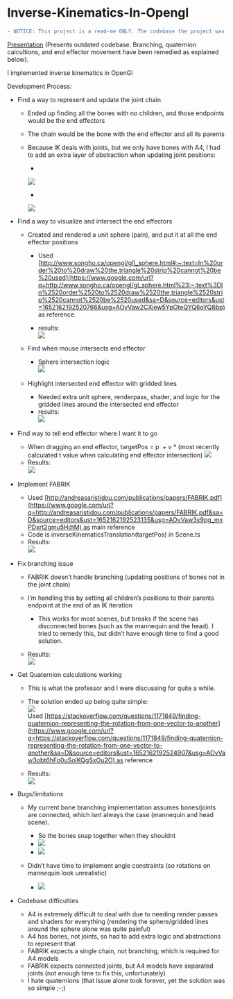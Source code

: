 ﻿# Inverse-Kinematics-In-Opengl
```diff
- NOTICE: This project is a read-me ONLY. The codebase the project was developed on is confidential and thus cannot be shared.
```
[Presentation](https://www.youtube.com/watch?v=vPFdCkK3YcM) (Presents outdated codebase. Branching, quaternion calcultions, and end effector movement have been remedied as explained below).

I implemented inverse kinematics in OpenGl

Development Process:

*   Find a way to represent and update the joint chain

    *  Ended up finding all the bones with no children, and those endpoints would be the end effectors
    *   The chain would be the bone with the end effector and all its parents
    *   Because IK deals with joints, but we only have bones with A4, I had to add an extra layer of abstraction when updating joint positions:

        *     
        ![](images/image14.png)

        *   
        ![](images/image6.png)

*   Find a way to visualize and intersect the end effectors

    *   Created and rendered a unit sphere (pain), and put it at all the end effector positions

        *   Used [http://www.songho.ca/opengl/gl\_sphere.html#:~:text=In%20order%20to%20draw%20the,triangle%20strip%20cannot%20be%20used](https://www.google.com/url?q=http://www.songho.ca/opengl/gl_sphere.html%23:~:text%3DIn%2520order%2520to%2520draw%2520the,triangle%2520strip%2520cannot%2520be%2520used&sa=D&source=editors&ust=1652162192520766&usg=AOvVaw2CXjew5YpOteQYQ6oYQ8bp) as reference.

        *   results:  
        ![](images/image11.png)

    *   Find when mouse intersects end effector

        *   Sphere intersection logic  
        ![](images/image9.png)

    *   Highlight intersected end effector with gridded lines

        *   Needed extra unit sphere, renderpass, shader, and logic for the gridded lines around the intersected end effector
        *   results:  
        ![](images/image5.png)

*   Find way to tell end effector where I want it to go

    *   When dragging an end effector, targetPos = p  + v \* (most recently calculated t value when calculating end effector intersection)
    ![](images/image10.png)
    *   Results:  
    ![](images/image7.gif)

*   Implement FABRIK

    *   Used [http://andreasaristidou.com/publications/papers/FABRIK.pdf](https://www.google.com/url?q=http://andreasaristidou.com/publications/papers/FABRIK.pdf&sa=D&source=editors&ust=1652162192523135&usg=AOvVaw3x9pg_mxPDxrt2gmu5HdtM) as main reference
    *   Code is inverseKinematicsTranslation(targetPos) in Scene.ts
    *   Results:  
    ![](images/image2.gif)  
    

*   Fix branching issue

    *   FABRIK doesn’t handle branching (updating positions of bones not in the joint chain)
    *   I’m handling this by setting all children’s positions to their parents endpoint at the end of an IK iteration

        *   This works for most scenes, but breaks if the scene has disconnected bones (such as the mannequin and the head). I tried to remedy this, but didn’t have enough time to find a good solution.

    *   Results:  
    ![](images/image1.gif)

*   Get Quaternion calculations working

    *   This is what the professor and I were discussing for quite a while.
    *   The solution ended up being quite simple:  
    ![](images/image8.png)  
    Used [https://stackoverflow.com/questions/1171849/finding-quaternion-representing-the-rotation-from-one-vector-to-another](https://www.google.com/url?q=https://stackoverflow.com/questions/1171849/finding-quaternion-representing-the-rotation-from-one-vector-to-another&sa=D&source=editors&ust=1652162192524907&usg=AOvVaw3obt6hFo0uSolKQgSxOu2O) as reference
    
   
    
    
    *   Results:  
    ![](images/image4.gif)

*   Bugs/limitations

    *   My current bone branching implementation assumes bones/joints are connected, which isnt always the case (mannequin and head scene).

        *   So the bones snap together when they shouldnt
        *   ![](images/image13.gif)
        *   ![](images/image12.gif)

    *   Didn’t have time to implement angle constraints (so rotations on mannequin look unrealistic)

        *   ![](images/image3.gif)

*   Codebase difficulties

    *   A4 is extremely difficult to deal with due to needing render passes and shaders for everything (rendering the sphere/gridded lines around the sphere alone was quite painful)
    *   A4 has bones, not joints, so had to add extra logic and abstractions to represent that
    *   FABRIK expects a single chain, not branching, which is required for A4 models
    *   FABRIK expects connected joints, but A4 models have separated joints (not enough time to fix this, unfortunately)
    *   I hate quaternions (that issue alone took forever, yet the solution was so simple ;-;)

